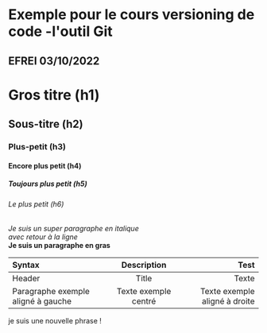 # Exemple pour le cours versioning de code -l'outil Git
## EFREI 03/10/2022

# Gros titre (h1)
## Sous-titre (h2)
### Plus-petit (h3)
#### Encore plus petit (h4)
##### Toujours plus petit (h5)
###### Le plus petit (h6)

_Je suis un super paragraphe en italique_\
_avec retour à la ligne_\
**Je suis un paragraphe en gras**

| Syntax    | Description | Test  |
| :-------- | :---------: | ----: |
| Header    | Title       | Texte |
| Paragraphe exemple aligné à gauche | Texte exemple centré  |Texte exemple aligné à droite |

je suis une nouvelle phrase !